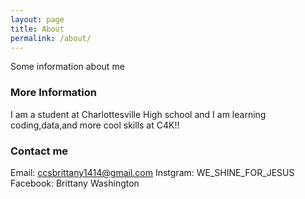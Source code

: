 ```yaml
---
layout: page
title: About
permalink: /about/
---
```


Some information about me

### More Information
I am a student at Charlottesville High school and I am learning coding,data,and more cool skills at C4K!!

### Contact me
Email: ccsbrittany1414@gmail.com
       Instgram: WE_SHINE_FOR_JESUS
                Facebook: Brittany Washington

